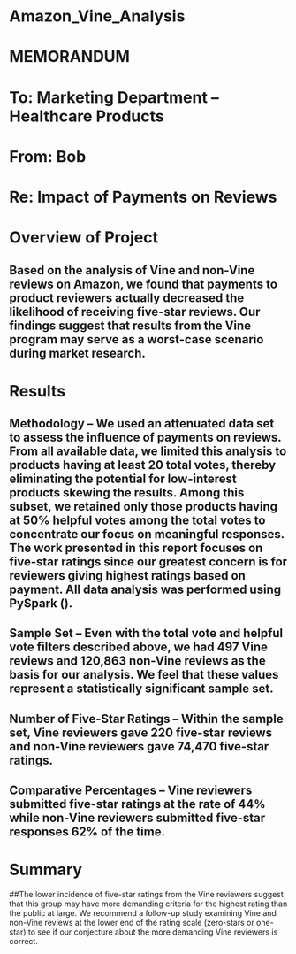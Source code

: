 # Amazon_Vine_Analysis
#
# MEMORANDUM

# To: Marketing Department – Healthcare Products
# From: Bob
# Re: Impact of Payments on Reviews

# Overview of Project
## Based on the analysis of Vine and non-Vine reviews on Amazon, we found that payments to product reviewers actually decreased the likelihood of receiving five-star reviews. Our findings suggest that results from the Vine program may serve as a worst-case scenario during market research.
#
# Results
## Methodology – We used an attenuated data set to assess the influence of payments on reviews. From all available data, we limited this analysis to products having at least 20 total votes, thereby eliminating the potential for low-interest products skewing the results. Among this subset, we retained only those products having at 50% helpful votes among the total votes to concentrate our focus on meaningful responses. The work presented in this report focuses on five-star ratings since our greatest concern is for reviewers giving highest ratings based on payment. All data analysis was performed using PySpark ().
##
## Sample Set – Even with the total vote and helpful vote filters described above, we had 497 Vine reviews and 120,863 non-Vine reviews as the basis for our analysis. We feel that these values represent a statistically significant sample set.
##
## Number of Five-Star Ratings – Within the sample set, Vine reviewers gave 220 five-star reviews and non-Vine reviewers gave 74,470 five-star ratings.
##
## Comparative Percentages – Vine reviewers submitted five-star ratings at the rate of 44% while non-Vine reviewers submitted five-star responses 62% of the time.
#
# Summary
##The lower incidence of five-star ratings from the Vine reviewers suggest that this group may have more demanding criteria for the highest rating than the public at large. We recommend a follow-up study examining Vine and non-Vine reviews at the lower end of the rating scale (zero-stars or one-star) to see if our conjecture about the more demanding Vine reviewers is correct.
